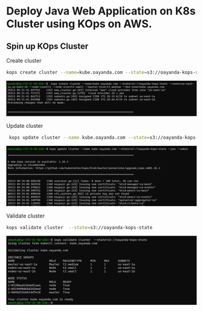 # Deploy Java Web Application on K8s Cluster using KOps on AWS.

## Spin up KOps Cluster

Create cluster

```bash
kops create cluster --name=kube.oayanda.com --state=s3://oayanda-kops-state --zones=us-east-1a,us-east-1b --node-count=2 --node-size=t3.small --master-size=t3.medium --dns-zone=kube.oayanda.com
```

![create cluster](./images/1.png)

Update cluster

```bash
 kops update cluster --name kube.oayanda.com --state=s3://oayanda-kops-state --yes --admin
```

![update cluster](./images/2.png)

Validate cluster

```bash
kops validate cluster  --state=s3://oayanda-kops-state
```
![validate cluster](./images/3.png)